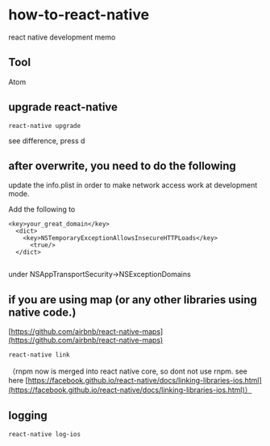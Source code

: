 # how-to-react-native
react native development memo

## Tool

Atom

## upgrade react-native
```
react-native upgrade
```

see difference, press d

## after overwrite, you need to do the following

update the info.plist in order to make network access work at development mode.

Add the following to 
```
<key>your_great_domain</key>
  <dict>
    <key>NSTemporaryExceptionAllowsInsecureHTTPLoads</key>
      <true/>
  </dict>
  
```
under NSAppTransportSecurity->NSExceptionDomains

## if you are using map (or any other libraries using native code.)

[https://github.com/airbnb/react-native-maps](https://github.com/airbnb/react-native-maps)

```bash
react-native link
```
（rnpm now is merged into react native core, so dont not use rnpm. see here [https://facebook.github.io/react-native/docs/linking-libraries-ios.html](https://facebook.github.io/react-native/docs/linking-libraries-ios.html)）

## logging
```bash
react-native log-ios
```
